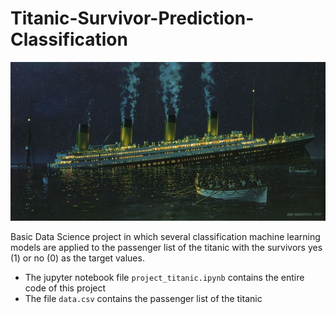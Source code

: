 # Titanic-Survivor-Prediction-Classification

![Titanic](titanic.jpg)

Basic Data Science project in which several classification machine learning models are applied to the passenger list of the titanic 
with the survivors yes (1) or no (0) as the target values.

  * The jupyter notebook file `project_titanic.ipynb` contains the entire code of this project
  * The file `data.csv` contains the passenger list of the titanic

